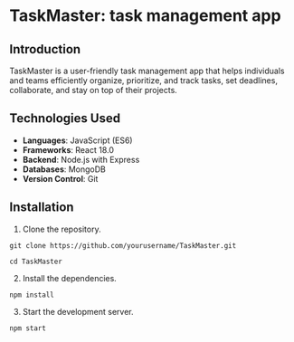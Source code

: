 # TaskMaster: task management app

## Introduction

TaskMaster is a user-friendly task management app that helps individuals and teams efficiently organize, prioritize, and track tasks, set deadlines, collaborate, and stay on top of their projects.

## Technologies Used

- **Languages**: JavaScript (ES6)
- **Frameworks**: React 18.0
- **Backend**: Node.js with Express
- **Databases**: MongoDB
- **Version Control**: Git

## Installation

1. Clone the repository.

```
git clone https://github.com/yourusername/TaskMaster.git

cd TaskMaster

```
2. Install the dependencies.

```
npm install

```
3. Start the development server.

```
npm start

```

